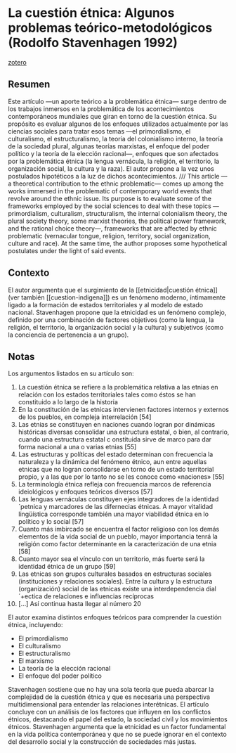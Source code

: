 # La cuestión étnica: Algunos problemas teórico-metodológicos (Rodolfo Stavenhagen 1992)
[zotero](zotero://select/items/@stavenhagen1992)

## Resumen
Este artículo —un aporte teórico a la problemática étnica— surge dentro de los trabajos inmersos en la problemática de los acontecimientos contemporáneos mundiales que giran en torno de la cuestión étnica. Su propósito es evaluar algunos de los enfoques utilizados actualmente por las ciencias sociales para tratar esos temas —el primordialismo, el culturalismo, el estructuralismo, la teoría del colonialismo interno, la teoría de la sociedad plural, algunas teorías marxistas, el enfoque del poder político y la teoría de la elección racional—, enfoques que son afectados por la problemática étnica (la lengua vernácula, la religión, el territorio, la organización social, la cultura y la raza). El autor propone a la vez unos postulados hipotéticos a la luz de dichos acontecimientos. /// This article —a theoretical contribution to the ethnic problematic— comes up among the works immersed in the problematic of contemporary world events that revolve around the ethnic issue. Its purpose is to evaluate some of the frameworks employed by the social sciences to deal with these topics —primordialism, culturalism, structuralism, the internal colonialism theory, the plural society theory, some marxist theories, the political power framework, and the rational choice theory—, frameworks that are affected by ethnic problematic (vernacular tongue, religion, territory, social organization, culture and race). At the same time, the author proposes some hypothetical postulates under the light of said events.

## Contexto
El autor argumenta que el surgimiento de la [[etnicidad|cuestión étnica]] (ver también [[cuestion-indigena]]) es un fenómeno moderno, íntimamente ligado a la formación de estados territoriales y al modelo de estado nacional. Stavenhagen propone que la etnicidad es un fenómeno complejo, definido por una combinación de factores objetivos (como la lengua, la religión, el territorio, la organización social y la cultura) y subjetivos (como la conciencia de pertenencia a un grupo).

## Notas
<!--El libro se estructura en-->

Los argumentos listados en su artículo son:

1. La cuestión étnica se refiere a la problemática relativa a las etnias en relación con los estados territoriales tales como éstos se han constituido a lo largo de la historia
2. En la constitución de las etnicas intervienen factores internos y externos de los pueblos, en compleja interrelación [54]
3. Las etnias se constituyen en naciones cuando logran por dinámicas históricas diversas consolidar una estructura estatal, o bien, al  contrario, cuando una estructura estatal c onstituida sirve de marco para dar forma nacional a una o varias etnias [55]
4. Las estructuras y políticas del estado determinan con frecuencia la naturaleza y la dinámica del fenómeno étnico, aun entre aquellas etnicas que no logran consolidarse en torno de un estado territorial propio, y a las que por lo tanto no se les conoce como «naciones» [55]
5. La terminología étnica refleja con frecuencia marcos de referencia ideiológicos y enfoques teóricos diversos [57]
6. Las lenguas vernáculas constituyen ejes integradores de la identidad ´petnica y marcadores de las difernecias étnicas. A mayor vitalidad lingüística corresponde también una mayor viabilidad étnica en lo político y lo social [57]
7. Cuanto más imbircado se encuentra el factor religioso con los demás elementos de la vida social de un pueblo, mayor importancia tenrá la religión como factor determinante en la caracterización de una etnia [58]
8. Cuanto mayor sea el vínculo con un territorio, más fuerte será la identidad étnica de un grupo [59]
9. Las etnicas son grupos culturales basados en estructuras sociales (instituciones y relaciones sociales). Entre la cultura y la estructura (organización) social de las etnicas existe una interdependencia dial´+ectica de relaciones e influencias recíprocas
10. […] Así continua hasta llegar al número 20
 
<!--Argumentos generales:-->

El autor examina distintos enfoques teóricos para comprender la cuestión étnica, incluyendo:

- El primordialismo
- El culturalismo
- El estructuralismo
- El marxismo
- La teoría de la elección racional
- El enfoque del poder político

Stavenhagen sostiene que no hay una sola teoría que pueda abarcar la complejidad de la cuestión étnica y que es necesaria una perspectiva multidimensional para entender las relaciones interétnicas. El artículo concluye con un análisis de los factores que influyen en los conflictos étnicos, destacando el papel del estado, la sociedad civil y los movimientos étnicos. Stavenhagen argumenta que la etnicidad es un factor fundamental en la vida política contemporánea y que no se puede ignorar en el contexto del desarrollo social y la construcción de sociedades más justas.
